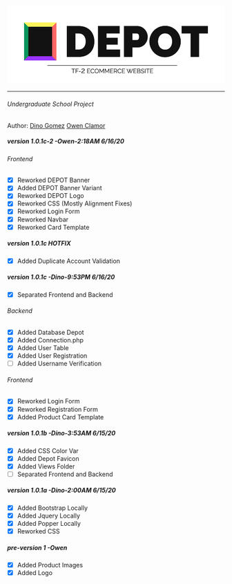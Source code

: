 <p align="center"><img src="frontend/img/depot-banner-2.png"></p>

***
###### Undergraduate School Project
Author:
[Dino Gomez](https://github.com/dinogomez)
[Owen Clamor](https://github.com/owenclamor)
##### version 1.0.1c-2 -Owen-2:18AM 6/16/20
###### Frontend
  - [x] Reworked DEPOT Banner
  - [x] Added DEPOT Banner Variant
  - [x] Reworked DEPOT Logo
  - [x] Reworked CSS (Mostly Alignment Fixes)
  - [x] Reworked Login Form
  - [x] Reworked Navbar
  - [x] Reworked Card Template
##### version 1.0.1c HOTFIX
- [x] Added Duplicate Account Validation
##### version 1.0.1c -Dino-9:53PM 6/16/20
- [x] Separated Frontend and Backend
###### Backend
  - [x] Added Database Depot
  - [x] Added Connection.php
  - [x] Added User Table
  - [x] Added User Registration
  - [ ] Added Username Verification
###### Frontend
  - [x] Reworked Login Form
  - [x] Reworked Registration Form
  - [x] Added Product Card Template
##### version 1.0.1b -Dino-3:53AM 6/15/20
  - [x] Added CSS Color Var
  - [x] Added Depot Favicon
  - [x] Added Views Folder
  - [ ] Separated Frontend and Backend
##### version 1.0.1a -Dino-2:00AM 6/15/20
- [x] Added Bootstrap Locally
- [x] Added Jquery Locally
- [x] Added Popper Locally
- [x] Reworked CSS

##### pre-version 1 -Owen
- [x] Added Product Images
- [x] Added Logo

